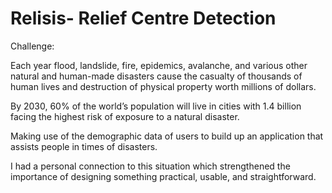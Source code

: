 # Relisis- Relief Centre Detection

Challenge:

Each year flood, landslide, fire, epidemics, avalanche, and various other natural and human-made disasters cause the casualty of thousands of human lives and destruction of physical property worth millions of dollars. 

By 2030, 60% of the world’s population will live in cities with 1.4 billion facing the highest risk of exposure to a natural disaster. 

Making use of the demographic data of users to build up an application that assists people in times of disasters.

I had a personal connection to this situation which strengthened the importance of designing something practical, usable, and straightforward.
